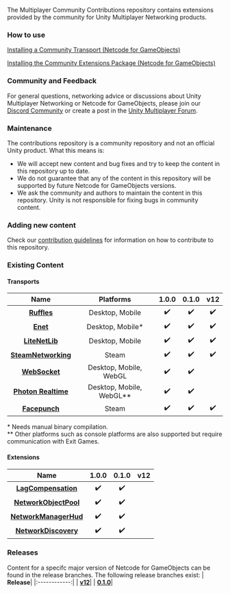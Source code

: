 The Multiplayer Community Contributions repository contains extensions provided by the community for Unity Multiplayer Networking products.

### How to use

[Installing a Community Transport (Netcode for GameObjects)](/Transports/README.md)

[Installing the Community Extensions Package (Netcode for GameObjects)](/com.community.netcode.extensions/README.md)

### Community and Feedback
For general questions, networking advice or discussions about Unity Multiplayer Networking or Netcode for GameObjects, please join our [Discord Community](https://discord.gg/FM8SE9E) or create a post in the [Unity Multiplayer Forum](https://forum.unity.com/forums/multiplayer.26/).

### Maintenance
The contributions repository is a community repository and not an official Unity product. What this means is:
- We will accept new content and bug fixes and try to keep the content in this repository up to date.
- We do not guarantee that any of the content in this repository will be supported by future Netcode for GameObjects versions.
- We ask the community and authors to maintain the content in this repository. Unity is not responsible for fixing bugs in community content.

### Adding new content
Check our [contribution guidelines](CONTRIBUTING.md) for information on how to contribute to this repository.

### Existing Content

#### Transports
| **Name** | **Platforms** | **1.0.0** | **0.1.0** | **v12** |
|:------------:|:---------:|:-------:|:-------:|:---:|
| **[Ruffles](/Transports/com.community.netcode.transport.ruffles)**| Desktop, Mobile | :heavy_check_mark: |  :heavy_check_mark: | :heavy_check_mark: |
|**[Enet](/Transports/com.community.netcode.transport.enet)**| Desktop, Mobile\* | :heavy_check_mark: | :heavy_check_mark: | :heavy_check_mark: | 
|**[LiteNetLib](/Transports/com.community.netcode.transport.litenetlib)**| Desktop, Mobile | :heavy_check_mark: |  :heavy_check_mark: | :heavy_check_mark: | 
|**[SteamNetworking](/Transports/com.community.netcode.transport.steamnetworking)**| Steam | :heavy_check_mark: |  :heavy_check_mark: | :heavy_check_mark: | 
|**[WebSocket](/Transports/com.community.netcode.transport.websocket)**| Desktop, Mobile, WebGL | :heavy_check_mark: |  :heavy_check_mark:||
|**[Photon Realtime](/Transports/com.community.netcode.transport.photon-realtime)**| Desktop, Mobile, WebGL\** | :heavy_check_mark: |  :heavy_check_mark: | |  
|**[Facepunch](/Transports/com.community.netcode.transport.facepunch)**| Steam | :heavy_check_mark: |  :heavy_check_mark: | :heavy_check_mark: | 

\* Needs manual binary compilation.<br>
\** Other platforms such as console platforms are also supported but require communication with Exit Games.

#### Extensions
| **Name** | 1.0.0 | **0.1.0** | **v12** |
|:------------:|:-------------:|:-------:|:---:|
|**[LagCompensation](/com.community.netcode.extensions/Runtime/LagCompensation)**| :heavy_check_mark: | :heavy_check_mark: | |
|**[NetworkObjectPool](/com.community.netcode.extensions/Runtime/NetworkObjectPool)**| :heavy_check_mark: | :heavy_check_mark: | |
|**[NetworkManagerHud](/com.community.netcode.extensions/Runtime/NetworkManagerHud)**| :heavy_check_mark: | :heavy_check_mark: | |
|**[NetworkDiscovery](/com.community.netcode.extensions/Runtime/NetworkDiscovery)**| :heavy_check_mark: | :heavy_check_mark: | |


### Releases
Content for a specifc major version of Netcode for GameObjects can be found in the release branches. The following release branches
exist:
| **Release**|
|:------------:|
| **[v12](https://github.com/Unity-Technologies/multiplayer-community-contributions/tree/release-v12)**|
| **[0.1.0](https://github.com/Unity-Technologies/multiplayer-community-contributions/tree/release-0.1.0)**|
